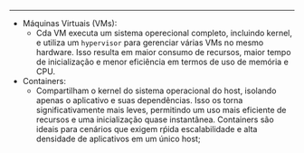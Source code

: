 ___
- Máquinas Virtuais (VMs):
	- Cda VM executa um sistema operecional completo, incluindo kernel, e utiliza um `hypervisor` para gerenciar várias VMs no mesmo hardware. Isso resulta em maior consumo de recursos, maior tempo de inicialização e menor eficiência em termos de uso de memória e CPU.
- Containers:
	- Compartilham o kernel do sistema operacional do host, isolando apenas o aplicativo e suas dependências. Isso os torna significativamente mais leves, permitindo um uso mais eficiente de recursos e uma inicialização quase instantânea. Containers são ideais para cenários que exigem rṕida escalabilidade e alta densidade de aplicativos em um único host;